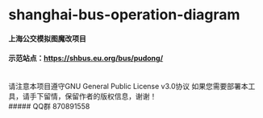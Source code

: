 # shanghai-bus-operation-diagram
#### 上海公交模拟图魔改项目 
#### 示范站点：https://shbus.eu.org/bus/pudong/
<br/>
请注意本项目遵守GNU General Public License v3.0协议
如果您需要部署本工具，请手下留情，保留作者的版权信息，谢谢！
<br/>
##### QQ群 870891558
